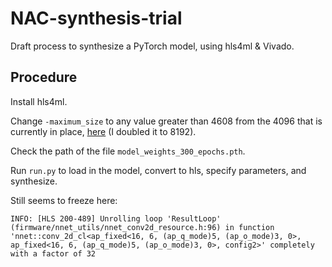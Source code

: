 # NAC-synthesis-trial

Draft process to synthesize a PyTorch model, using hls4ml & Vivado.

## Procedure

Install hls4ml.

Change `-maximum_size` to any value greater than 4608 from the 4096 that is currently in place, [here](https://github.com/fastmachinelearning/hls4ml/blob/main/hls4ml/templates/vivado/build_prj.tcl#L164) (I doubled it to 8192).

Check the path of the file `model_weights_300_epochs.pth`.

Run `run.py` to load in the model, convert to hls, specify parameters, and synthesize.

Still seems to freeze here:

`INFO: [HLS 200-489] Unrolling loop 'ResultLoop' (firmware/nnet_utils/nnet_conv2d_resource.h:96) in function 'nnet::conv_2d_cl<ap_fixed<16, 6, (ap_q_mode)5, (ap_o_mode)3, 0>, ap_fixed<16, 6, (ap_q_mode)5, (ap_o_mode)3, 0>, config2>' completely with a factor of 32`

